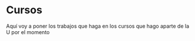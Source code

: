 # Cursos
Aquí voy a poner los trabajos que haga en los cursos que hago aparte de la U por el momento
